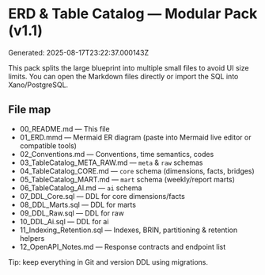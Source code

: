 # ERD & Table Catalog — Modular Pack (v1.1)
Generated: 2025-08-17T23:22:37.000143Z

This pack splits the large blueprint into multiple small files to avoid UI size limits.
You can open the Markdown files directly or import the SQL into Xano/PostgreSQL.

## File map
- 00_README.md — This file
- 01_ERD.mmd — Mermaid ER diagram (paste into Mermaid live editor or compatible tools)
- 02_Conventions.md — Conventions, time semantics, codes
- 03_TableCatalog_META_RAW.md — `meta` & `raw` schemas
- 04_TableCatalog_CORE.md — `core` schema (dimensions, facts, bridges)
- 05_TableCatalog_MART.md — `mart` schema (weekly/report marts)
- 06_TableCatalog_AI.md — `ai` schema
- 07_DDL_Core.sql — DDL for core dimensions/facts
- 08_DDL_Marts.sql — DDL for marts
- 09_DDL_Raw.sql — DDL for raw
- 10_DDL_Ai.sql — DDL for ai
- 11_Indexing_Retention.sql — Indexes, BRIN, partitioning & retention helpers
- 12_OpenAPI_Notes.md — Response contracts and endpoint list

Tip: keep everything in Git and version DDL using migrations.
